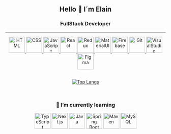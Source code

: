 <div align="center">
  <h2>Hello 👋 I´m Elain</h2>
  
  <h3> FullStack Developer </h4>
  
  <hr>

  <div align="center">
    <a href="#">
	<img height="50" src="https://user-images.githubusercontent.com/25181517/117447535-f00a3a00-af3d-11eb-89bf-45aaf56dbaf1.png" alt="HTML" title="HTML" a="#" />
      </a>
    <a href="#">
	<img height="50" src="https://user-images.githubusercontent.com/25181517/183898674-75a4a1b1-f960-4ea9-abcb-637170a00a75.png" alt="CSS" title="CSS" />
      </a>
      <a href="#">
	<img height="50" src="https://user-images.githubusercontent.com/25181517/117447155-6a868a00-af3d-11eb-9cfe-245df15c9f3f.png" alt="JavaScript" title="JavaScript" />
        </a>
        <a href="#">
	<img height="50" src="https://user-images.githubusercontent.com/25181517/183897015-94a058a6-b86e-4e42-a37f-bf92061753e5.png" alt="React" title="React" />
    </a>
          <a href="#">
	<img height="50" src="https://user-images.githubusercontent.com/25181517/187896150-cc1dcb12-d490-445c-8e4d-1275cd2388d6.png" alt="Redux" title="Redux" />
            </a>
            <a href="#">
  <img height="50" src="https://res.cloudinary.com/dzkollux2/image/upload/v1662959780/MUI_rhh6n6.png" alt="MaterialUI" title="MaterialUI">
              </a>
              <a href="#">
  <img height="50" src="https://res.cloudinary.com/dzkollux2/image/upload/v1662959209/Firebase_dojdnv.svg" alt="Firebase" title="Firebase">
                </a>
                <a href="#">
	<img height="50" src="https://user-images.githubusercontent.com/25181517/117364277-fc4eb280-aebd-11eb-8769-a3583c6a2037.png" alt="Git" title="Git" />
                  </a>
                  <a href="#">
	<img height="50" src="https://user-images.githubusercontent.com/25181517/182618272-390ab138-7b29-44a0-85a2-62633957d815.png" alt="VisualStudio" title="VisualStudio" />
                    </a>
                    <a href="#">
  <img height="50" src="https://res.cloudinary.com/dzkollux2/image/upload/v1662959207/Figma_p09cgi.svg" alt="Figma" title="Figma">
                  </a>    
  
</div>

  <br>
  

  
  [![Top Langs](https://github-readme-stats.vercel.app/api/top-langs/?username=Johanp77&langs_count=6&theme=tokyonight)](https://github.com/anuraghazra/github-readme-stats)
  
</div>

<br>

  <div align="center">
   <h3>🌱 I’m currently learning </h3>
   
   <img height="50" src="https://user-images.githubusercontent.com/25181517/183890598-19a0ac2d-e88a-4005-a8df-1ee36782fde1.png" alt="TypeScript" title="TypeScript" />
   <img height="50" src="https://res.cloudinary.com/dzkollux2/image/upload/v1664636478/next-js_dgq8pd.svg" alt="Next.js" title="Next.js" />
	<img height="50" src="https://user-images.githubusercontent.com/25181517/117201156-9a724800-adec-11eb-9a9d-3cd0f67da4bc.png" alt="Java" title="Java" />
	<img height="50" src="https://user-images.githubusercontent.com/25181517/183891303-41f257f8-6b3d-487c-aa56-c497b880d0fb.png" alt="Spring Boot" title="SpringBoot" />
	<img height="50" src="https://user-images.githubusercontent.com/25181517/117207242-07d5a700-adf4-11eb-975e-be04e62b984b.png" alt="Maven" title="Maven" />
	<img height="50" src="https://user-images.githubusercontent.com/25181517/183896128-ec99105a-ec1a-4d85-b08b-1aa1620b2046.png" alt="MySQL" title="MySQL" />
  </div>
  


<!--
    <a></a>
**Johanp77/Johanp77** is a ✨ _special_ ✨ repository because its `README.md` (this file) appears on your GitHub profile.

Here are some ideas to get you started:

- 🔭 I’m currently working on ...
- 🌱 I’m currently learning ...
- 👯 I’m looking to collaborate on ...
- 🤔 I’m looking for help with ...
- 💬 Ask me about ...
- 📫 How to reach me: ...
- 😄 Pronouns: ...
- ⚡ Fun fact: ...
-->
